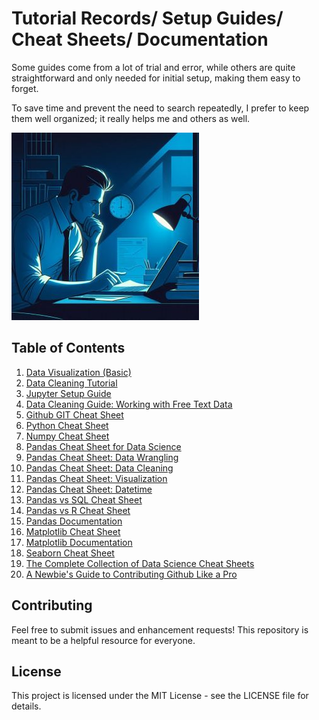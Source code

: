 # Tutorial Records/ Setup Guides/ Cheat Sheets/ Documentation

Some guides come from a lot of trial and error, while others are quite straightforward and only needed for initial setup, making them easy to forget. 

To save time and prevent the need to search repeatedly, I prefer to keep them well organized; it really helps me and others as well.

![data_analysis_night](https://github.com/vialliw/Hyperion_Data_Science_Bootcamp/blob/main/image/data_analysis_night.jpg?raw=true)

## Table of Contents

1. [Data Visualization (Basic)](Data_Visualization%20(Basic).md)
2. [Data Cleaning Tutorial](https://github.com/vialliw/Hyperion_Data_Science_Bootcamp/blob/main/Data%20Cleaning%20Tutorial.ipynb)
3. [Jupyter Setup Guide](jupyter-setup-guide.md)
4. [Data Cleaning Guide: Working with Free Text Data](https://github.com/vialliw/Hyperion_Data_Science_Bootcamp/blob/main/data-cleaning-markdown.md)
5. [Github GIT Cheat Sheet](https://education.github.com/git-cheat-sheet-education.pdf)
6. [Python Cheat Sheet](https://cdn.codewithmosh.com/image/upload/v1702942822/cheat-sheets/python.pdf)
7. [Numpy Cheat Sheet](https://assets.datacamp.com/blog_assets/Numpy_Python_Cheat_Sheet.pdf)
8. [Pandas Cheat Sheet for Data Science](https://datascientyst.com/pandas-cheat-sheet-for-data-science)
9. [Pandas Cheat Sheet: Data Wrangling](https://pandas.pydata.org/Pandas_Cheat_Sheet.pdf)
10. [Pandas Cheat Sheet: Data Cleaning](https://datascientyst.com/pandas-cheat-sheet-data-cleaning)
11. [Pandas Cheat Sheet: Visualization](https://datascientyst.com/pandas-visualization-cheat-sheet)
12. [Pandas Cheat Sheet: Datetime](https://datascientyst.com/pandas-datetime-cheat-sheet/)
13. [Pandas vs SQL Cheat Sheet](https://datascientyst.com/pandas-vs-sql-cheat-sheet/)
14. [Pandas vs R Cheat Sheet](https://datascientyst.com/pandas-vs-r-cheat-sheet/)
15. [Pandas Documentation](https://pandas.pydata.org/docs/)
16. [Matplotlib Cheat Sheet](https://matplotlib.org/cheatsheets/cheatsheets.pdf)
17. [Matplotlib Documentation](https://matplotlib.org/stable/index.html)
18. [Seaborn Cheat Sheet](https://s3.amazonaws.com/assets.datacamp.com/blog_assets/Python_Seaborn_Cheat_Sheet.pdf)
19. [The Complete Collection of Data Science Cheat Sheets](https://www.kdnuggets.com/publications/sheets/The_Complete_Collection_of_Data_Science_Cheatsheets_KDnuggets.pdf)
20. [A Newbie's Guide to Contributing Github Like a Pro](https://github.com/vialliw/Tech_Notes/blob/main/A%20Newbie's%20Guide%20to%20Contributing%20Like%20a%20Pro.md)

## Contributing

Feel free to submit issues and enhancement requests! This repository is meant to be a helpful resource for everyone.

## License

This project is licensed under the MIT License - see the LICENSE file for details.
